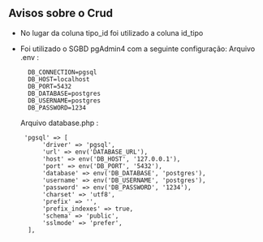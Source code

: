 ## Avisos sobre o Crud

- No lugar da coluna tipo_id foi utilizado a coluna id_tipo

- Foi utilizado o SGBD pgAdmin4 com a seguinte configuração:
    Arquivo .env :

        DB_CONNECTION=pgsql
        DB_HOST=localhost
        DB_PORT=5432
        DB_DATABASE=postgres
        DB_USERNAME=postgres
        DB_PASSWORD=1234

    Arquivo database.php :

       'pgsql' => [
            'driver' => 'pgsql',
            'url' => env('DATABASE_URL'),
            'host' => env('DB_HOST', '127.0.0.1'),
            'port' => env('DB_PORT', '5432'),
            'database' => env('DB_DATABASE', 'postgres'),
            'username' => env('DB_USERNAME', 'postgres'),
            'password' => env('DB_PASSWORD', '1234'),
            'charset' => 'utf8',
            'prefix' => '',
            'prefix_indexes' => true,
            'schema' => 'public',
            'sslmode' => 'prefer',
        ],